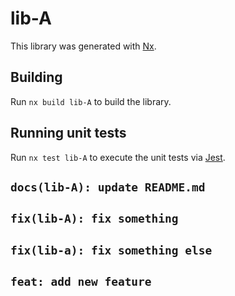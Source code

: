# lib-A

This library was generated with [Nx](https://nx.dev).

## Building

Run `nx build lib-A` to build the library.

## Running unit tests

Run `nx test lib-A` to execute the unit tests via [Jest](https://jestjs.io).

## `docs(lib-A): update README.md`
## `fix(lib-A): fix something`
## `fix(lib-a): fix something else`
## `feat: add new feature`
